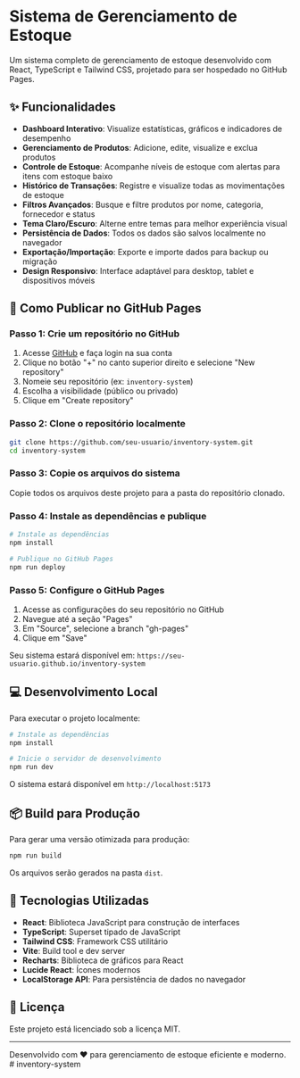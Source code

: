 # Sistema de Gerenciamento de Estoque

Um sistema completo de gerenciamento de estoque desenvolvido com React, TypeScript e Tailwind CSS, projetado para ser hospedado no GitHub Pages.

## ✨ Funcionalidades

- **Dashboard Interativo**: Visualize estatísticas, gráficos e indicadores de desempenho
- **Gerenciamento de Produtos**: Adicione, edite, visualize e exclua produtos
- **Controle de Estoque**: Acompanhe níveis de estoque com alertas para itens com estoque baixo
- **Histórico de Transações**: Registre e visualize todas as movimentações de estoque
- **Filtros Avançados**: Busque e filtre produtos por nome, categoria, fornecedor e status
- **Tema Claro/Escuro**: Alterne entre temas para melhor experiência visual
- **Persistência de Dados**: Todos os dados são salvos localmente no navegador
- **Exportação/Importação**: Exporte e importe dados para backup ou migração
- **Design Responsivo**: Interface adaptável para desktop, tablet e dispositivos móveis

## 🚀 Como Publicar no GitHub Pages

### Passo 1: Crie um repositório no GitHub

1. Acesse [GitHub](https://github.com) e faça login na sua conta
2. Clique no botão "+" no canto superior direito e selecione "New repository"
3. Nomeie seu repositório (ex: `inventory-system`)
4. Escolha a visibilidade (público ou privado)
5. Clique em "Create repository"

### Passo 2: Clone o repositório localmente

```bash
git clone https://github.com/seu-usuario/inventory-system.git
cd inventory-system
```

### Passo 3: Copie os arquivos do sistema

Copie todos os arquivos deste projeto para a pasta do repositório clonado.

### Passo 4: Instale as dependências e publique

```bash
# Instale as dependências
npm install

# Publique no GitHub Pages
npm run deploy
```

### Passo 5: Configure o GitHub Pages

1. Acesse as configurações do seu repositório no GitHub
2. Navegue até a seção "Pages"
3. Em "Source", selecione a branch "gh-pages"
4. Clique em "Save"

Seu sistema estará disponível em: `https://seu-usuario.github.io/inventory-system`

## 💻 Desenvolvimento Local

Para executar o projeto localmente:

```bash
# Instale as dependências
npm install

# Inicie o servidor de desenvolvimento
npm run dev
```

O sistema estará disponível em `http://localhost:5173`

## 📦 Build para Produção

Para gerar uma versão otimizada para produção:

```bash
npm run build
```

Os arquivos serão gerados na pasta `dist`.

## 🔧 Tecnologias Utilizadas

- **React**: Biblioteca JavaScript para construção de interfaces
- **TypeScript**: Superset tipado de JavaScript
- **Tailwind CSS**: Framework CSS utilitário
- **Vite**: Build tool e dev server
- **Recharts**: Biblioteca de gráficos para React
- **Lucide React**: Ícones modernos
- **LocalStorage API**: Para persistência de dados no navegador

## 📄 Licença

Este projeto está licenciado sob a licença MIT.

---

Desenvolvido com ❤️ para gerenciamento de estoque eficiente e moderno.
#   i n v e n t o r y - s y s t e m  
 